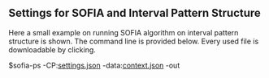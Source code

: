 ## Settings for SOFIA and Interval Pattern Structure

Here a small example on running SOFIA algorithm on interval pattern structure is shown. The command line is provided below. Every used file is downloadable by clicking.

$sofia-ps -CP:[settings.json](https://github.com/AlekseyBuzmakov/FCAPS/raw/master/FCAPS/EXAMPLES/AddIntentContextProcessor-for-StandardFCA.json) -data:[context.json](https://github.com/AlekseyBuzmakov/FCAPS/raw/master/FCAPS/EXAMPLES/context-for-StandardFCA.json) -out

